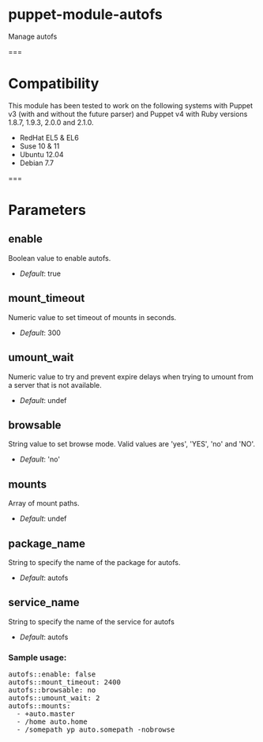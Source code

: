 # puppet-module-autofs

Manage autofs

===

# Compatibility

This module has been tested to work on the following systems with Puppet v3 (with and without the future parser) and Puppet v4 with Ruby versions 1.8.7, 1.9.3, 2.0.0 and 2.1.0.

  * RedHat EL5 & EL6
  * Suse 10 & 11
  * Ubuntu 12.04
  * Debian 7.7

===

# Parameters

enable
------
Boolean value to enable autofs. 

- *Default*: true

mount_timeout
-------
Numeric value to set timeout of mounts in seconds.

- *Default*: 300

umount_wait
----------
Numeric value to try and prevent expire delays when trying to umount from a server
that is not available.

- *Default*: undef

browsable
---------
String value to set browse mode. Valid values are 'yes', 'YES', 'no' and 'NO'.

- *Default*: 'no'

mounts
------
Array of mount paths.

- *Default*: undef

package_name
------------
String to specify the name of the package for autofs.

- *Default*: autofs

service_name
------------
String to specify the name of the service for autofs

- *Default*: autofs

### Sample usage:

<pre>
autofs::enable: false
autofs::mount_timeout: 2400
autofs::browsable: no
autofs::umount_wait: 2
autofs::mounts:
  - +auto.master
  - /home auto.home
  - /somepath yp auto.somepath -nobrowse
</pre>
